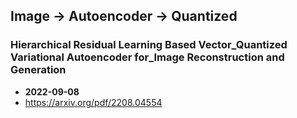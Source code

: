 ## Image -> Autoencoder -> Quantized


### Hierarchical Residual Learning Based Vector_Quantized Variational Autoencoder for_Image Reconstruction and Generation
- **2022-09-08**
- https://arxiv.org/pdf/2208.04554